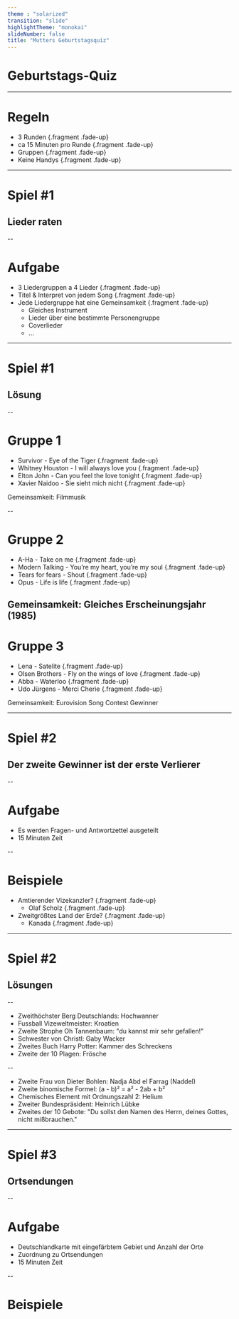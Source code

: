 ```yaml
---
theme : "solarized"
transition: "slide"
highlightTheme: "monokai"
slideNumber: false
title: "Mutters Geburtstagsquiz"
---
```


# Geburtstags-Quiz

---

# Regeln
* 3 Runden {.fragment .fade-up}
* ca 15 Minuten pro Runde {.fragment .fade-up}
* Gruppen {.fragment .fade-up}
* Keine Handys {.fragment .fade-up}

---

# Spiel #1
## Lieder raten

--

# Aufgabe
* 3 Liedergruppen a 4 Lieder {.fragment .fade-up}
* Titel & Interpret von jedem Song {.fragment .fade-up}
* Jede Liedergruppe hat eine Gemeinsamkeit {.fragment .fade-up}
    * Gleiches Instrument
    * Lieder über eine bestimmte Personengruppe
    * Coverlieder 
    * ... 

---

# Spiel #1
## Lösung

--

# Gruppe 1

* Survivor - Eye of the Tiger {.fragment .fade-up}
* Whitney Houston - I will always love you {.fragment .fade-up}
* Elton John - Can you feel the love tonight {.fragment .fade-up}
* Xavier Naidoo - Sie sieht mich nicht {.fragment .fade-up}
<p>

Gemeinsamkeit: <span class="fragment">Filmmusik</span>

--

# Gruppe 2
* A-Ha - Take on me {.fragment .fade-up}
* Modern Talking - You’re my heart, you’re my soul {.fragment .fade-up}
* Tears for fears - Shout {.fragment .fade-up}
* Opus - Life is life {.fragment .fade-up}
<p>

Gemeinsamkeit: <span class="fragment">Gleiches Erscheinungsjahr (1985)</span>
--

# Gruppe 3
* Lena - Satelite {.fragment .fade-up}
* Olsen Brothers - Fly on the wings of love {.fragment .fade-up}
* Abba - Waterloo {.fragment .fade-up}
* Udo Jürgens - Merci Cherie {.fragment .fade-up}
<p>

Gemeinsamkeit: <span class="fragment">Eurovision Song Contest Gewinner</span>

---

# Spiel #2
## Der zweite Gewinner ist der erste Verlierer

--

# Aufgabe
* Es werden Fragen- und Antwortzettel ausgeteilt
* 15 Minuten Zeit

--

# Beispiele
* Amtierender Vizekanzler? {.fragment .fade-up}
    * Olaf Scholz {.fragment .fade-up}
* Zweitgrößtes Land der Erde? {.fragment .fade-up}
    * Kanada {.fragment .fade-up}

---

# Spiel #2
## Lösungen

--

* Zweithöchster Berg Deutschlands: <span class="fragment">Hochwanner</span>
* Fussball Vizeweltmeister: <span class="fragment">Kroatien</span> 
* Zweite Strophe Oh Tannenbaum: <span class="fragment">"du kannst mir sehr gefallen!"</span>
* Schwester von Christl: <span class="fragment">Gaby Wacker</span>
* Zweites Buch Harry Potter: <span class="fragment">Kammer des Schreckens</span>
* Zweite der 10 Plagen: <span class="fragment">Frösche</span>

--

* Zweite Frau von Dieter Bohlen: <span class="fragment">Nadja Abd el Farrag (Naddel)</span>
* Zweite binomische Formel: <span class="fragment">(a - b)² = a² - 2ab + b²</span>
* Chemisches Element mit Ordnungszahl 2: <span class="fragment">Helium</span>
* Zweiter Bundespräsident: <span class="fragment">Heinrich Lübke</span>
* Zweites der 10 Gebote: <span class="fragment">"Du sollst den Namen des Herrn, deines Gottes, nicht mißbrauchen." </span>

---

# Spiel #3
## Ortsendungen

--

# Aufgabe
* Deutschlandkarte mit eingefärbtem Gebiet und Anzahl der Orte
* Zuordnung zu Ortsendungen
* 15 Minuten Zeit

--

# Beispiele
